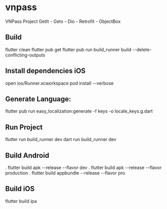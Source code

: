 # vnpass

VNPass Project
GetIt - Getx - Dio - Retrofit - ObjectBox

## Build
flutter clean
flutter pub get
flutter pub run build_runner build --delete-conflicting-outputs

## Install dependencies iOS
open ios/Runner.xcworkspace
pod install --verbose

## Generate Language:
flutter pub run easy_localization:generate -f keys -o locale_keys.g.dart

## Run Project
flutter run build_runner dev
dart run build_runner dev

## Build Android
. flutter build apk --release --flavor dev
. flutter build apk --release --flavor production
. flutter build appbundle --release --flavor pro

## Build iOS
flutter build ipa